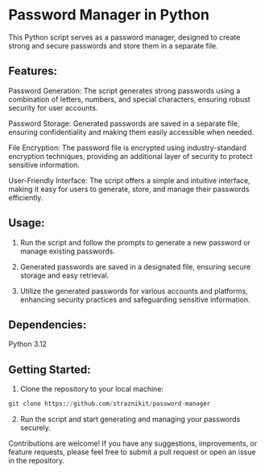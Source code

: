 # Password Manager in Python

This Python script serves as a password manager, designed to create strong and secure passwords and store them in a separate file.

## Features:

Password Generation: The script generates strong passwords using a combination of letters, numbers, and special characters, ensuring robust security for user accounts.

Password Storage: Generated passwords are saved in a separate file, ensuring confidentiality and making them easily accessible when needed.

File Encryption: The password file is encrypted using industry-standard encryption techniques, providing an additional layer of security to protect sensitive information.

User-Friendly Interface: The script offers a simple and intuitive interface, making it easy for users to generate, store, and manage their passwords efficiently.
## Usage:

1. Run the script and follow the prompts to generate a new password or manage existing passwords.

2. Generated passwords are saved in a designated file, ensuring secure storage and easy retrieval.

3. Utilize the generated passwords for various accounts and platforms, enhancing security practices and safeguarding sensitive information.

## Dependencies:
Python 3.12
## Getting Started:

1. Clone the repository to your local machine:

```python
git clone https://github.com/straznikit/password-manager
```
2. Run the script and start generating and managing your passwords securely.

Contributions are welcome! If you have any suggestions, improvements, or feature requests, please feel free to submit a pull request or open an issue in the repository.
